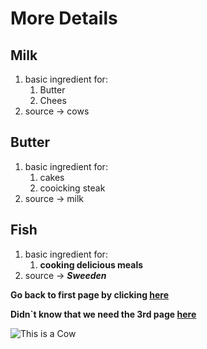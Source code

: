 # More Details

## Milk

1. basic ingredient for:
    1. Butter
    2. Chees
2. source  -> cows

## Butter

1. basic ingredient for:
    1. cakes
    2. cooicking steak 
2. source -> milk

## Fish

1. basic ingredient for:
    1. __cooking delicious meals__
2. source -> **_Sweeden_**

__Go back to first page by clicking [here](index.md)__

__Didn`t know that we need the 3rd page [here](didnt_know.md)__

![This is a Cow](https://encrypted-tbn0.gstatic.com/images?q=tbn:ANd9GcQA8zBTuYBn6NS893bSNulkdOqrH6qcbbNaWA&s)